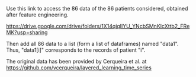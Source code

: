 
Use this link to access the 86 data of the 86 patients considered, obtained after feature engineering.

https://drive.google.com/drive/folders/1X14qiqlIYU_YNcbSMnKIcXttb2_FReMK?usp=sharing

Then add all 86 data to a list (form a list of dataframes) named "data1". 
Thus, "data1[i]" corresponds to the records of patient "i".

The original data has been provided by Cerqueira et al. at [https://github.com/vcerqueira/layered_learning_time_series
](https://github.com/vcerqueira/layered_learning_time_series/tree/master/data_sample)
